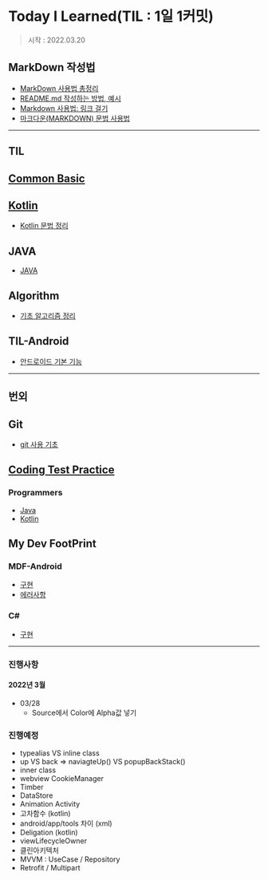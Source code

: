 # Today I Learned(TIL : 1일 1커밋)

> 시작 : 2022.03.20

## MarkDown 작성법
+ [MarkDown 사용법 총정리](https://heropy.blog/2017/09/30/markdown/)
+ [README.md 작성하는 방법, 예시](https://m.blog.naver.com/jooeun0502/221956294941)
+ [Markdown 사용법: 링크 걸기](https://velog.io/@dblee/%EA%B9%83%ED%97%88%EB%B8%8CMarkdown-%EC%82%AC%EC%9A%A9%EB%B2%95-%EB%A7%81%ED%81%AC-%EA%B1%B8%EA%B8%B0)
+ [마크다운(MARKDOWN) 문법 사용법](https://eungbean.github.io/2018/06/11/How-to-use-markdown/)

- - -

## **TIL**

## [Common Basic](./til/common-basic/common-basic.md)

## [Kotlin](./til/kotlin/kotlin-idx.md)
+ [Kotlin 문법 정리](./til/kotlin/kotlin-basic.md)

## JAVA
+ [JAVA](./til/java/java.md)

## Algorithm
+ [기초 알고리즘 정리](./til/algorithm/algorithm.md)

## TIL-Android
+ [안드로이드 기본 기능](./til/til-android/til-android-basic.md)

- - -

## **번외**

## Git
+ [git 사용 기초](./extra/git/git.md)

## [Coding Test Practice](./extra/coding-test-practice/coding-test-practice.md)

### Programmers
+ [Java](./extra/coding-test-practice/programmers/java/programmers-java-idx.md)
+ [Kotlin](./extra/coding-test-practice/programmers/kotlin/programmers-kotlin-idx.md)

## My Dev FootPrint

### MDF-Android
+ [구현](./extra/my-dev-footprint/mdf-android/sample-source/idx.md)
+ [에러사항](./extra/my-dev-footprint/mdf-android/error/android-error.md)

### C#
+ [구현](./extra/my-dev-footprint/c%23/book-management-program.md)

- - -

### 진행사항

#### 2022년 3월
* 03/28
    * Source에서 Color에 Alpha값 넣기


### 진행예정
* typealias VS inline class
* up VS back => naviagteUp() VS popupBackStack()
* inner class
* webview CookieManager
* Timber
* DataStore
* Animation Activity
* 고차함수 (kotlin)
* android/app/tools 차이 (xml)
* Deligation (kotlin)
* viewLifecycleOwner
* 클린아키텍처
* MVVM : UseCase / Repository
* Retrofit / Multipart